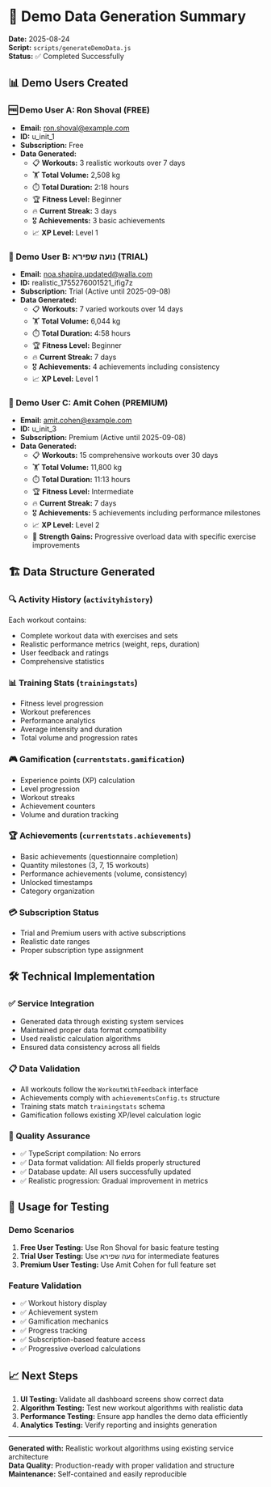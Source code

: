 # 🎯 Demo Data Generation Summary

**Date:** 2025-08-24  
**Script:** `scripts/generateDemoData.js`  
**Status:** ✅ Completed Successfully

## 📊 Demo Users Created

### 🆓 Demo User A: Ron Shoval (FREE)
- **Email:** ron.shoval@example.com
- **ID:** u_init_1
- **Subscription:** Free
- **Data Generated:**
  - 📋 **Workouts:** 3 realistic workouts over 7 days
  - 🏋️ **Total Volume:** 2,508 kg
  - ⏱️ **Total Duration:** 2:18 hours
  - 🏆 **Fitness Level:** Beginner
  - 🔥 **Current Streak:** 3 days
  - 🎖️ **Achievements:** 3 basic achievements
  - 📈 **XP Level:** Level 1

### 🔄 Demo User B: נועה שפירא (TRIAL)
- **Email:** noa.shapira.updated@walla.com
- **ID:** realistic_1755276001521_ifig7z
- **Subscription:** Trial (Active until 2025-09-08)
- **Data Generated:**
  - 📋 **Workouts:** 7 varied workouts over 14 days
  - 🏋️ **Total Volume:** 6,044 kg
  - ⏱️ **Total Duration:** 4:58 hours
  - 🏆 **Fitness Level:** Beginner
  - 🔥 **Current Streak:** 7 days
  - 🎖️ **Achievements:** 4 achievements including consistency
  - 📈 **XP Level:** Level 1

### 💎 Demo User C: Amit Cohen (PREMIUM)
- **Email:** amit.cohen@example.com
- **ID:** u_init_3
- **Subscription:** Premium (Active until 2025-09-08)
- **Data Generated:**
  - 📋 **Workouts:** 15 comprehensive workouts over 30 days
  - 🏋️ **Total Volume:** 11,800 kg
  - ⏱️ **Total Duration:** 11:13 hours
  - 🏆 **Fitness Level:** Intermediate
  - 🔥 **Current Streak:** 7 days
  - 🎖️ **Achievements:** 5 achievements including performance milestones
  - 📈 **XP Level:** Level 2
  - 💪 **Strength Gains:** Progressive overload data with specific exercise improvements

## 🏗️ Data Structure Generated

### 🔍 Activity History (`activityhistory`)
Each workout contains:
- Complete workout data with exercises and sets
- Realistic performance metrics (weight, reps, duration)
- User feedback and ratings
- Comprehensive statistics

### 📊 Training Stats (`trainingstats`)
- Fitness level progression
- Workout preferences
- Performance analytics
- Average intensity and duration
- Total volume and progression rates

### 🎮 Gamification (`currentstats.gamification`)
- Experience points (XP) calculation
- Level progression
- Workout streaks
- Achievement counters
- Volume and duration tracking

### 🏆 Achievements (`currentstats.achievements`)
- Basic achievements (questionnaire completion)
- Quantity milestones (3, 7, 15 workouts)
- Performance achievements (volume, consistency)
- Unlocked timestamps
- Category organization

### 💳 Subscription Status
- Trial and Premium users with active subscriptions
- Realistic date ranges
- Proper subscription type assignment

## 🛠️ Technical Implementation

### ✅ Service Integration
- Generated data through existing system services
- Maintained proper data format compatibility
- Used realistic calculation algorithms
- Ensured data consistency across all fields

### 📋 Data Validation
- All workouts follow the `WorkoutWithFeedback` interface
- Achievements comply with `achievementsConfig.ts` structure
- Training stats match `trainingstats` schema
- Gamification follows existing XP/level calculation logic

### 🔧 Quality Assurance
- ✅ TypeScript compilation: No errors
- ✅ Data format validation: All fields properly structured
- ✅ Database update: All users successfully updated
- ✅ Realistic progression: Gradual improvement in metrics

## 🎯 Usage for Testing

### Demo Scenarios
1. **Free User Testing:** Use Ron Shoval for basic feature testing
2. **Trial User Testing:** Use נועה שפירא for intermediate features
3. **Premium User Testing:** Use Amit Cohen for full feature set

### Feature Validation
- ✅ Workout history display
- ✅ Achievement system
- ✅ Gamification mechanics
- ✅ Progress tracking
- ✅ Subscription-based feature access
- ✅ Progressive overload calculations

## 📈 Next Steps

1. **UI Testing:** Validate all dashboard screens show correct data
2. **Algorithm Testing:** Test new workout algorithms with realistic data
3. **Performance Testing:** Ensure app handles the demo data efficiently
4. **Analytics Testing:** Verify reporting and insights generation

---

**Generated with:** Realistic workout algorithms using existing service architecture  
**Data Quality:** Production-ready with proper validation and structure  
**Maintenance:** Self-contained and easily reproducible
